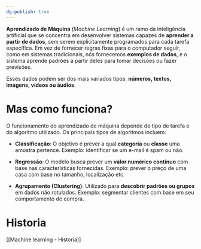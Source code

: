 ```yaml
---
dg-publish: true
---
```

**Aprendizado de Máquina** (_Machine Learning_) é um ramo da inteligência artificial que se concentra em desenvolver sistemas capazes de **aprender a partir de dados**, sem serem explicitamente programados para cada tarefa específica. Em vez de fornecer regras fixas para o computador seguir, como em sistemas tradicionais, nós fornecemos **exemplos de dados**, e o sistema aprende padrões a partir deles para tomar decisões ou fazer previsões.

Esses dados podem ser dos mais variados tipos: **números, textos, imagens, vídeos ou áudios**.

# Mas como funciona?

O funcionamento do aprendizado de máquina depende do tipo de tarefa e do algoritmo utilizado. Os principais tipos de algoritmos incluem:

- **Classificação**: O objetivo é prever a qual **categoria** ou **classe** uma amostra pertence. Exemplo: identificar se um e-mail é spam ou não.
    
- **Regressão**: O modelo busca prever um **valor numérico contínuo** com base nas características fornecidas. Exemplo: prever o preço de uma casa com base no tamanho, localização etc.
    
- **Agrupamento (Clustering)**: Utilizado para **descobrir padrões ou grupos** em dados não rotulados. Exemplo: segmentar clientes com base em seu comportamento de compra.

# Historia
[[Machine learning - Historia]]